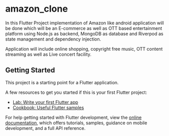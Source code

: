 # amazon_clone

In this Flutter Project implementation of Amazon like android application will be done which will be an E-commerce as well as OTT based entertainment platform using Node.js as backend, MongoDB as database and Riverpod as state management and dependency injection.

Application will include online shopping, copyright free music, OTT content streaming as well as Live concert facility.

## Getting Started

This project is a starting point for a Flutter application.

A few resources to get you started if this is your first Flutter project:

- [Lab: Write your first Flutter app](https://docs.flutter.dev/get-started/codelab)
- [Cookbook: Useful Flutter samples](https://docs.flutter.dev/cookbook)

For help getting started with Flutter development, view the
[online documentation](https://docs.flutter.dev/), which offers tutorials,
samples, guidance on mobile development, and a full API reference.

